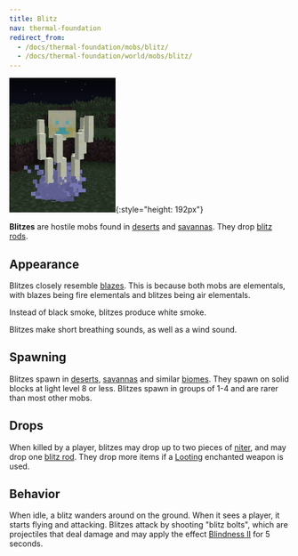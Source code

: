 ```yaml
---
title: Blitz
nav: thermal-foundation
redirect_from:
  - /docs/thermal-foundation/mobs/blitz/
  - /docs/thermal-foundation/world/mobs/blitz/
---
```


![Blitz](/assets/images/thermal-foundation/blitz.png){:style="height: 192px"}


**Blitzes** are hostile mobs found in
[deserts](https://minecraft.gamepedia.com/Desert) and
[savannas](https://minecraft.gamepedia.com/Savanna). They drop [blitz
rods](/docs/blitz-rod).


Appearance
----------

Blitzes closely resemble [blazes](https://minecraft.gamepedia.com/Blaze). This
is because both mobs are elementals, with blazes being fire elementals and
blitzes being air elementals.

Instead of black smoke, blitzes produce white smoke.

Blitzes make short breathing sounds, as well as a wind sound.


Spawning
--------

Blitzes spawn in [deserts](https://minecraft.gamepedia.com/Desert),
[savannas](https://minecraft.gamepedia.com/Savanna) and similar
[biomes](https://minecraft.gamepedia.com/Biome). They spawn on solid blocks at
light level 8 or less. Blitzes spawn in groups of 1-4 and are rarer than most
other mobs.


Drops
-----

When killed by a player, blitzes may drop up to two pieces of
[niter](/docs/niter/), and may drop one [blitz rod](/docs/blitz-rod/). They drop
more items if a [Looting](https://minecraft.gamepedia.com/Looting) enchanted
weapon is used.


Behavior
--------

When idle, a blitz wanders around on the ground. When it sees a player, it
starts flying and attacking. Blitzes attack by shooting "blitz bolts", which are
projectiles that deal damage and may apply the effect [Blindness
II](https://minecraft.gamepedia.com/Blindness) for 5 seconds.
